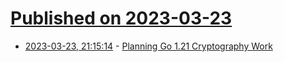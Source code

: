 # [Published on 2023-03-23](index.md)

* [2023-03-23, 21:15:14](https://lobste.rs/s/ptbkjj/planning_go_1_21_cryptography_work) - [Planning Go 1.21 Cryptography Work](https://words.filippo.io/dispatches/go-1-21-plan/)
